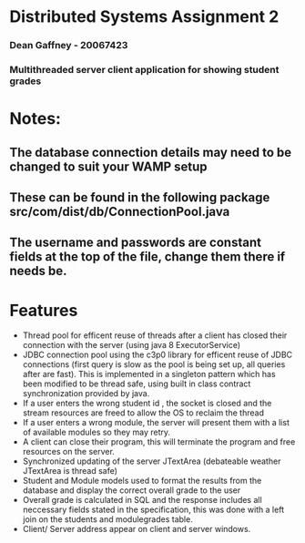 # Distributed Systems Assignment 2
### Dean Gaffney - 20067423

### Multithreaded server client application for showing student grades

# Notes:
## The database connection details may need to be changed to suit your WAMP setup
## These can be found in the following package src/com/dist/db/ConnectionPool.java
## The username and passwords are constant fields at the top of the file, change them there if needs be.

# Features
 - Thread pool for efficent reuse of threads after a client has closed their connection with the server (using java 8 ExecutorService)
 - JDBC connection pool using the c3p0 library for efficent reuse of JDBC connections (first query is slow as the pool is being set up, all queries after are fast). This is implemented in a singleton pattern which has been modified to be thread safe, using built in class contract synchronization provided by java.
 - If a user enters the wrong student id , the socket is closed and the stream resources are freed to allow the OS to reclaim the thread
 - If a user enters a wrong module, the server will present them with a list of available modules so they may retry.
 - A client can close their program, this will terminate the program and free resources on the server.
 - Synchronized updating of the server JTextArea (debateable weather JTextArea is thread safe)
 - Student and Module models used to format the results from the database and display the correct overall grade to the user
 - Overall grade is calculated in SQL and the response includes all neccessary fields stated in the specification, this was done with a left join on the students and modulegrades table.
 - Client/ Server address appear on client and server windows.


